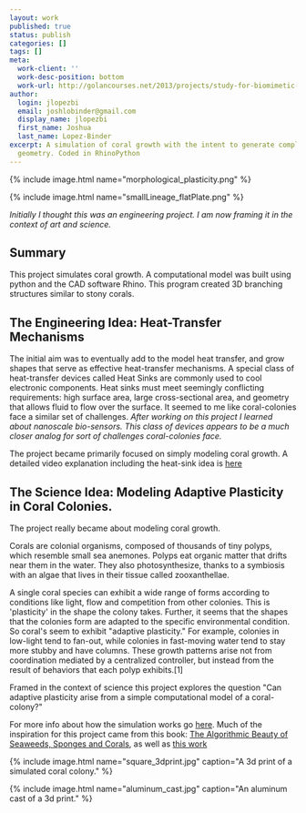 ```yaml
---
layout: work
published: true
status: publish
categories: []
tags: []
meta:
  work-client: ''
  work-desc-position: bottom
  work-url: http://golancourses.net/2013/projects/study-for-biomimetic-heat-sinks-coral-growth/
author:
  login: jlopezbi
  email: joshlobinder@gmail.com
  display_name: jlopezbi
  first_name: Joshua
  last_name: Lopez-Binder
excerpt: A simulation of coral growth with the intent to generate complex heat-sink
  geometry. Coded in RhinoPython
---
```


{% include image.html name="morphological_plasticity.png" %}

{% include image.html name="smallLineage_flatPlate.png" %}

*Initially I thought this was an engineering project. I am now framing it in the context of art and science.*

## Summary
This project simulates coral growth. A computational model was built using python and the CAD software Rhino. This program created 3D branching structures similar to stony corals.

## The Engineering Idea: Heat-Transfer Mechanisms
The initial aim was to eventually add to the model heat transfer, and grow shapes that serve as effective heat-transfer mechanisms. A special class of heat-transfer devices called Heat Sinks are commonly used to cool electronic components. Heat sinks must meet seemingly conflicting requirements: high surface area, large cross-sectional area, and geometry that allows fluid to flow over the surface. It seemed to me like coral-colonies face a similar set of challenges. *After working on this project I learned about nanoscale bio-sensors. This class of devices appears to be a much closer analog for sort of challenges coral-colonies face.*

The project became primarily focused on simply modeling coral growth. A detailed video explanation including the heat-sink idea is [here](https://vimeo.com/66499717)


## The Science Idea: Modeling Adaptive Plasticity in Coral Colonies.
The project really became about modeling coral growth.

Corals are colonial organisms, composed of thousands of tiny polyps, which resemble small sea anemones. Polyps eat organic matter that drifts near them in the water. They also photosynthesize, thanks to a symbiosis with an algae that lives in their tissue called zooxanthellae. 

A single coral species can exhibit a wide range of forms according to conditions like light, flow and competition from other colonies. This is 'plasticity' in the shape the colony takes. Further, it seems that the shapes that the colonies form are adapted to the specific environmental condition. So coral's seem to exhibit "adaptive plasticity." For example, colonies in low-light tend to fan-out, while colonies in fast-moving water tend to stay more stubby and have columns. These growth patterns arise not from coordination mediated by a centralized controller, but instead from the result of behaviors that each polyp exhibits.[1]

Framed in the context of science this project explores the question "Can adaptive plasticity arise from a simple computational model of a coral-colony?"

For more info about how the simulation works go [here](https://github.com/jlopezbi/DLA_heatSink). Much of the inspiration for this project came from this book: [The Algorithmic Beauty of Seaweeds, Sponges and Corals](http://www.springer.com/computer/theoretical+computer+science/book/979-3-540-67700-0), as well as [this work](http://homepages.cwi.nl/~merks/Publications/Corals.html)

{% include image.html name="square_3dprint.jpg" caption="A 3d print of a simulated coral colony." %}

{% include image.html name="aluminum_cast.jpg" caption="An aluminum cast of a 3d print." %}


